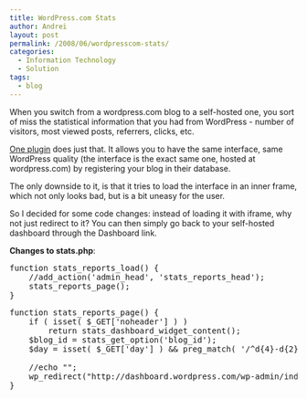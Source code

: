 ```yaml
---
title: WordPress.com Stats
author: Andrei
layout: post
permalink: /2008/06/wordpresscom-stats/
categories:
  - Information Technology
  - Solution
tags:
  - blog
---
```

When you switch from a wordpress.com blog to a self-hosted one, you sort of miss the statistical information that you had from WordPress - number of visitors, most viewed posts, referrers, clicks, etc.

[One plugin][1] does just that. It allows you to have the same interface, same WordPress quality (the interface is the exact same one, hosted at wordpress.com) by registering your blog in their database.

The only downside to it, is that it tries to load the interface in an inner frame, which not only looks bad, but is a bit uneasy for the user.

So I decided for some code changes: instead of loading it with iframe, why not just redirect to it? You can then simply go back to your self-hosted dashboard through the Dashboard link.



**Changes to stats.php**:

<pre name="code" class="php:firstline[125]">function stats_reports_load() {
	//add_action('admin_head', 'stats_reports_head');
	stats_reports_page();
}
</pre>

<pre name="code" class="php:firstline[1138]">function stats_reports_page() {
	if ( isset( $_GET['noheader'] ) )
		return stats_dashboard_widget_content();
	$blog_id = stats_get_option('blog_id');
	$day = isset( $_GET['day'] ) && preg_match( '/^d{4}-d{2}-d{2}$/', $_GET['day'] ) ? "&day=$_GET[day]" : '';

	//echo "";
	wp_redirect("http://dashboard.wordpress.com/wp-admin/index.php?page=stats&blog=$blog_id$day");
}
</pre>

 [1]: http://wordpress.org/extend/plugins/stats/